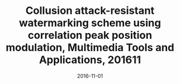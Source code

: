 ---
title: Collusion attack-resistant watermarking scheme using correlation peak position modulation, Multimedia Tools and Applications, 201611
doi : https://www.researchgate.net/publication/271874526_Collusion_attack-resistant_watermarking_scheme_using_correlation_peak_position_modulation
date: 2016-11-01
category: paper
---
